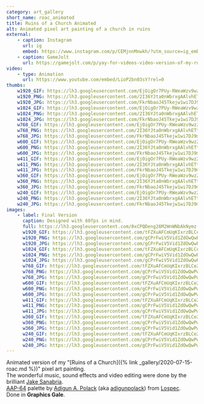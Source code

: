 ```yaml
---
category: art_gallery
short_name: roac_animated
title: Ruins of a Church Animated
alt: Animated pixel art painting of a church in ruins
external:
    - caption: Instagram
      url: ig
      embed: https://www.instagram.com/p/CEMjnnMnwkh/?utm_source=ig_embed&amp;utm_campaign=loading
    - caption: GameJolt
      url: https://gamejolt.com/p/yay-for-videos-video-version-of-my-ruins-of-a-church-animated-pi-tqchpznm
video:
    - type: Animation
      url: https://www.youtube.com/embed/LioP2bn03sY?rel=0
thumbs:
    w1920_GIF: https://lh3.googleusercontent.com/EjOigOr7PUy-RWeaWzv9wz2smQ85gVGd3X1eFz2xnaFdTfxV1LcRqHgIxWEF-T5atmDl5BUlOyrRT7GaOtm3BB87hvCWpcPiklYJ4jBjJfWiA_pdkGIH0g211kErkh1iJVLhfjsX4g=w355
    w1920_PNG: https://lh3.googleusercontent.com/2I36YJta0nWbrxgAAlvhETtL1FuzxIYVUUEnk3shEowoOeIAj6zJXXcHAYqCKEHYmQQM-ddblgujztRw3wDyZMk5n-yeA5u752oP7ZFtY0HPX2Tx26FDjWRUzcnoOkfohZ_s3Ny-2A=w355
    w1920_JPG: https://lh3.googleusercontent.com/FkrNbaoJ45Tkejw1wi7DJ9mZbMBhWHHPQC91YLY3eKwa-WqpHJcbe5wCw5uTap7ezeyyMAial6sDMshoMrJKyRNTViEJKqhDVwFmFQW0vPYdESvbqcBnOWuYhZT5M-K9RnfKf_gz8g=w355
    w1024_GIF: https://lh3.googleusercontent.com/EjOigOr7PUy-RWeaWzv9wz2smQ85gVGd3X1eFz2xnaFdTfxV1LcRqHgIxWEF-T5atmDl5BUlOyrRT7GaOtm3BB87hvCWpcPiklYJ4jBjJfWiA_pdkGIH0g211kErkh1iJVLhfjsX4g=w284
    w1024_PNG: https://lh3.googleusercontent.com/2I36YJta0nWbrxgAAlvhETtL1FuzxIYVUUEnk3shEowoOeIAj6zJXXcHAYqCKEHYmQQM-ddblgujztRw3wDyZMk5n-yeA5u752oP7ZFtY0HPX2Tx26FDjWRUzcnoOkfohZ_s3Ny-2A=w284
    w1024_JPG: https://lh3.googleusercontent.com/FkrNbaoJ45Tkejw1wi7DJ9mZbMBhWHHPQC91YLY3eKwa-WqpHJcbe5wCw5uTap7ezeyyMAial6sDMshoMrJKyRNTViEJKqhDVwFmFQW0vPYdESvbqcBnOWuYhZT5M-K9RnfKf_gz8g=w284
    w768_GIF: https://lh3.googleusercontent.com/EjOigOr7PUy-RWeaWzv9wz2smQ85gVGd3X1eFz2xnaFdTfxV1LcRqHgIxWEF-T5atmDl5BUlOyrRT7GaOtm3BB87hvCWpcPiklYJ4jBjJfWiA_pdkGIH0g211kErkh1iJVLhfjsX4g=w213
    w768_PNG: https://lh3.googleusercontent.com/2I36YJta0nWbrxgAAlvhETtL1FuzxIYVUUEnk3shEowoOeIAj6zJXXcHAYqCKEHYmQQM-ddblgujztRw3wDyZMk5n-yeA5u752oP7ZFtY0HPX2Tx26FDjWRUzcnoOkfohZ_s3Ny-2A=w213
    w768_JPG: https://lh3.googleusercontent.com/FkrNbaoJ45Tkejw1wi7DJ9mZbMBhWHHPQC91YLY3eKwa-WqpHJcbe5wCw5uTap7ezeyyMAial6sDMshoMrJKyRNTViEJKqhDVwFmFQW0vPYdESvbqcBnOWuYhZT5M-K9RnfKf_gz8g=w213
    w600_GIF: https://lh3.googleusercontent.com/EjOigOr7PUy-RWeaWzv9wz2smQ85gVGd3X1eFz2xnaFdTfxV1LcRqHgIxWEF-T5atmDl5BUlOyrRT7GaOtm3BB87hvCWpcPiklYJ4jBjJfWiA_pdkGIH0g211kErkh1iJVLhfjsX4g=w166
    w600_PNG: https://lh3.googleusercontent.com/2I36YJta0nWbrxgAAlvhETtL1FuzxIYVUUEnk3shEowoOeIAj6zJXXcHAYqCKEHYmQQM-ddblgujztRw3wDyZMk5n-yeA5u752oP7ZFtY0HPX2Tx26FDjWRUzcnoOkfohZ_s3Ny-2A=w166
    w600_JPG: https://lh3.googleusercontent.com/FkrNbaoJ45Tkejw1wi7DJ9mZbMBhWHHPQC91YLY3eKwa-WqpHJcbe5wCw5uTap7ezeyyMAial6sDMshoMrJKyRNTViEJKqhDVwFmFQW0vPYdESvbqcBnOWuYhZT5M-K9RnfKf_gz8g=w166
    w411_GIF: https://lh3.googleusercontent.com/EjOigOr7PUy-RWeaWzv9wz2smQ85gVGd3X1eFz2xnaFdTfxV1LcRqHgIxWEF-T5atmDl5BUlOyrRT7GaOtm3BB87hvCWpcPiklYJ4jBjJfWiA_pdkGIH0g211kErkh1iJVLhfjsX4g=w114
    w411_PNG: https://lh3.googleusercontent.com/2I36YJta0nWbrxgAAlvhETtL1FuzxIYVUUEnk3shEowoOeIAj6zJXXcHAYqCKEHYmQQM-ddblgujztRw3wDyZMk5n-yeA5u752oP7ZFtY0HPX2Tx26FDjWRUzcnoOkfohZ_s3Ny-2A=w114
    w411_JPG: https://lh3.googleusercontent.com/FkrNbaoJ45Tkejw1wi7DJ9mZbMBhWHHPQC91YLY3eKwa-WqpHJcbe5wCw5uTap7ezeyyMAial6sDMshoMrJKyRNTViEJKqhDVwFmFQW0vPYdESvbqcBnOWuYhZT5M-K9RnfKf_gz8g=w114
    w360_GIF: https://lh3.googleusercontent.com/EjOigOr7PUy-RWeaWzv9wz2smQ85gVGd3X1eFz2xnaFdTfxV1LcRqHgIxWEF-T5atmDl5BUlOyrRT7GaOtm3BB87hvCWpcPiklYJ4jBjJfWiA_pdkGIH0g211kErkh1iJVLhfjsX4g=w100
    w360_PNG: https://lh3.googleusercontent.com/2I36YJta0nWbrxgAAlvhETtL1FuzxIYVUUEnk3shEowoOeIAj6zJXXcHAYqCKEHYmQQM-ddblgujztRw3wDyZMk5n-yeA5u752oP7ZFtY0HPX2Tx26FDjWRUzcnoOkfohZ_s3Ny-2A=w100
    w360_JPG: https://lh3.googleusercontent.com/FkrNbaoJ45Tkejw1wi7DJ9mZbMBhWHHPQC91YLY3eKwa-WqpHJcbe5wCw5uTap7ezeyyMAial6sDMshoMrJKyRNTViEJKqhDVwFmFQW0vPYdESvbqcBnOWuYhZT5M-K9RnfKf_gz8g=w100
    w240_GIF: https://lh3.googleusercontent.com/EjOigOr7PUy-RWeaWzv9wz2smQ85gVGd3X1eFz2xnaFdTfxV1LcRqHgIxWEF-T5atmDl5BUlOyrRT7GaOtm3BB87hvCWpcPiklYJ4jBjJfWiA_pdkGIH0g211kErkh1iJVLhfjsX4g=w66
    w240_PNG: https://lh3.googleusercontent.com/2I36YJta0nWbrxgAAlvhETtL1FuzxIYVUUEnk3shEowoOeIAj6zJXXcHAYqCKEHYmQQM-ddblgujztRw3wDyZMk5n-yeA5u752oP7ZFtY0HPX2Tx26FDjWRUzcnoOkfohZ_s3Ny-2A=w66
    w240_JPG: https://lh3.googleusercontent.com/FkrNbaoJ45Tkejw1wi7DJ9mZbMBhWHHPQC91YLY3eKwa-WqpHJcbe5wCw5uTap7ezeyyMAial6sDMshoMrJKyRNTViEJKqhDVwFmFQW0vPYdESvbqcBnOWuYhZT5M-K9RnfKf_gz8g=w66
images:
    - label: Final Version
      caption: Designed with 60fps in mind.
      full: https://lh3.googleusercontent.com/0xCPQDeng26M2WnWNbAkNymz-EesmPsoW8NJDUDEiiXwUaU7KU-E55RkkwEwgP7ez4k3G0-FhPipE8mAKz8ty5YEBy4GI660lYJsd8gg5lBoZkdjT_3M3GuZdd0LDTL1ckr9TPlmIw=w1080-h1080
      w1920_GIF: https://lh3.googleusercontent.com/tFZXuAFCmUqKIxrzBLCe2I_Vsib9KXpb1ubfk8XRnt2UbzsBt1tGHMv2_SXrie-r3gbYxhLl91tOggLm1nILHABIlYMJOCHJ-Kvif-mnnFjyXcQzJeXe6laxW297BsH-oOSgC6tc2w=w850
      w1920_PNG: https://lh3.googleusercontent.com/gCPrFwiV5Vid1ZdOwQwPwskbCsA6nezAIoXrhl2jPFaV2GaeLRJyIGQJgIysOkh1oo6aNpmhmWo4yam-VpB_UeEoIMRmibpjD2Y05ErGWaMPSckb5SgH5ke6KpdprVCp6QzSYJqF1w=w850
      w1920_JPG: https://lh3.googleusercontent.com/gCPrFwiV5Vid1ZdOwQwPwskbCsA6nezAIoXrhl2jPFaV2GaeLRJyIGQJgIysOkh1oo6aNpmhmWo4yam-VpB_UeEoIMRmibpjD2Y05ErGWaMPSckb5SgH5ke6KpdprVCp6QzSYJqF1w=w850
      w1024_GIF: https://lh3.googleusercontent.com/tFZXuAFCmUqKIxrzBLCe2I_Vsib9KXpb1ubfk8XRnt2UbzsBt1tGHMv2_SXrie-r3gbYxhLl91tOggLm1nILHABIlYMJOCHJ-Kvif-mnnFjyXcQzJeXe6laxW297BsH-oOSgC6tc2w=w711
      w1024_PNG: https://lh3.googleusercontent.com/gCPrFwiV5Vid1ZdOwQwPwskbCsA6nezAIoXrhl2jPFaV2GaeLRJyIGQJgIysOkh1oo6aNpmhmWo4yam-VpB_UeEoIMRmibpjD2Y05ErGWaMPSckb5SgH5ke6KpdprVCp6QzSYJqF1w=w711
      w1024_JPG: https://lh3.googleusercontent.com/gCPrFwiV5Vid1ZdOwQwPwskbCsA6nezAIoXrhl2jPFaV2GaeLRJyIGQJgIysOkh1oo6aNpmhmWo4yam-VpB_UeEoIMRmibpjD2Y05ErGWaMPSckb5SgH5ke6KpdprVCp6QzSYJqF1w=w711
      w768_GIF: https://lh3.googleusercontent.com/tFZXuAFCmUqKIxrzBLCe2I_Vsib9KXpb1ubfk8XRnt2UbzsBt1tGHMv2_SXrie-r3gbYxhLl91tOggLm1nILHABIlYMJOCHJ-Kvif-mnnFjyXcQzJeXe6laxW297BsH-oOSgC6tc2w=w533
      w768_PNG: https://lh3.googleusercontent.com/gCPrFwiV5Vid1ZdOwQwPwskbCsA6nezAIoXrhl2jPFaV2GaeLRJyIGQJgIysOkh1oo6aNpmhmWo4yam-VpB_UeEoIMRmibpjD2Y05ErGWaMPSckb5SgH5ke6KpdprVCp6QzSYJqF1w=w533
      w768_JPG: https://lh3.googleusercontent.com/gCPrFwiV5Vid1ZdOwQwPwskbCsA6nezAIoXrhl2jPFaV2GaeLRJyIGQJgIysOkh1oo6aNpmhmWo4yam-VpB_UeEoIMRmibpjD2Y05ErGWaMPSckb5SgH5ke6KpdprVCp6QzSYJqF1w=w533
      w600_GIF: https://lh3.googleusercontent.com/tFZXuAFCmUqKIxrzBLCe2I_Vsib9KXpb1ubfk8XRnt2UbzsBt1tGHMv2_SXrie-r3gbYxhLl91tOggLm1nILHABIlYMJOCHJ-Kvif-mnnFjyXcQzJeXe6laxW297BsH-oOSgC6tc2w=w416
      w600_PNG: https://lh3.googleusercontent.com/gCPrFwiV5Vid1ZdOwQwPwskbCsA6nezAIoXrhl2jPFaV2GaeLRJyIGQJgIysOkh1oo6aNpmhmWo4yam-VpB_UeEoIMRmibpjD2Y05ErGWaMPSckb5SgH5ke6KpdprVCp6QzSYJqF1w=w416
      w600_JPG: https://lh3.googleusercontent.com/gCPrFwiV5Vid1ZdOwQwPwskbCsA6nezAIoXrhl2jPFaV2GaeLRJyIGQJgIysOkh1oo6aNpmhmWo4yam-VpB_UeEoIMRmibpjD2Y05ErGWaMPSckb5SgH5ke6KpdprVCp6QzSYJqF1w=w416
      w411_GIF: https://lh3.googleusercontent.com/tFZXuAFCmUqKIxrzBLCe2I_Vsib9KXpb1ubfk8XRnt2UbzsBt1tGHMv2_SXrie-r3gbYxhLl91tOggLm1nILHABIlYMJOCHJ-Kvif-mnnFjyXcQzJeXe6laxW297BsH-oOSgC6tc2w=w285
      w411_PNG: https://lh3.googleusercontent.com/gCPrFwiV5Vid1ZdOwQwPwskbCsA6nezAIoXrhl2jPFaV2GaeLRJyIGQJgIysOkh1oo6aNpmhmWo4yam-VpB_UeEoIMRmibpjD2Y05ErGWaMPSckb5SgH5ke6KpdprVCp6QzSYJqF1w=w285
      w411_JPG: https://lh3.googleusercontent.com/gCPrFwiV5Vid1ZdOwQwPwskbCsA6nezAIoXrhl2jPFaV2GaeLRJyIGQJgIysOkh1oo6aNpmhmWo4yam-VpB_UeEoIMRmibpjD2Y05ErGWaMPSckb5SgH5ke6KpdprVCp6QzSYJqF1w=w285
      w360_GIF: https://lh3.googleusercontent.com/tFZXuAFCmUqKIxrzBLCe2I_Vsib9KXpb1ubfk8XRnt2UbzsBt1tGHMv2_SXrie-r3gbYxhLl91tOggLm1nILHABIlYMJOCHJ-Kvif-mnnFjyXcQzJeXe6laxW297BsH-oOSgC6tc2w=w250
      w360_PNG: https://lh3.googleusercontent.com/gCPrFwiV5Vid1ZdOwQwPwskbCsA6nezAIoXrhl2jPFaV2GaeLRJyIGQJgIysOkh1oo6aNpmhmWo4yam-VpB_UeEoIMRmibpjD2Y05ErGWaMPSckb5SgH5ke6KpdprVCp6QzSYJqF1w=w250
      w360_JPG: https://lh3.googleusercontent.com/gCPrFwiV5Vid1ZdOwQwPwskbCsA6nezAIoXrhl2jPFaV2GaeLRJyIGQJgIysOkh1oo6aNpmhmWo4yam-VpB_UeEoIMRmibpjD2Y05ErGWaMPSckb5SgH5ke6KpdprVCp6QzSYJqF1w=w250
      w240_GIF: https://lh3.googleusercontent.com/tFZXuAFCmUqKIxrzBLCe2I_Vsib9KXpb1ubfk8XRnt2UbzsBt1tGHMv2_SXrie-r3gbYxhLl91tOggLm1nILHABIlYMJOCHJ-Kvif-mnnFjyXcQzJeXe6laxW297BsH-oOSgC6tc2w=w166
      w240_PNG: https://lh3.googleusercontent.com/gCPrFwiV5Vid1ZdOwQwPwskbCsA6nezAIoXrhl2jPFaV2GaeLRJyIGQJgIysOkh1oo6aNpmhmWo4yam-VpB_UeEoIMRmibpjD2Y05ErGWaMPSckb5SgH5ke6KpdprVCp6QzSYJqF1w=w166
      w240_JPG: https://lh3.googleusercontent.com/gCPrFwiV5Vid1ZdOwQwPwskbCsA6nezAIoXrhl2jPFaV2GaeLRJyIGQJgIysOkh1oo6aNpmhmWo4yam-VpB_UeEoIMRmibpjD2Y05ErGWaMPSckb5SgH5ke6KpdprVCp6QzSYJqF1w=w166
---
```



Animated version of my "[Ruins of a Church]({% link _gallery/2020-07-15-roac.md %})" pixel art painting.  
The wonderful music, sound effects and video editing were done by the brilliant [Jake Sanabria](https://jakesanabria.com/).   
[AAP-64](https://lospec.com/palette-list/aap-64) palette by [Adigun A. Polack](https://lospec.com/adigunpolack) (aka [adigunpolack](https://twitter.com/AdigunPolack)) from [Lospec](https://lospec.com/).  
Done in **Graphics Gale**.
